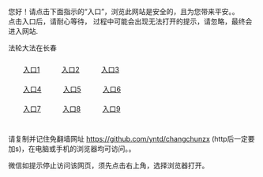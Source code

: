 您好！请点击下面指示的“入口”，浏览此网站是安全的，且为您带来平安。。 <br/>
点击入口后，请耐心等待， 过程中可能会出现无法打开的提示，请忽略，最终会进入网站. </br>

法轮大法在长春<br/>
<div style="padding:10px"><a style="margin:20px" target="_blank" href="https://d29jgu9s3y0r2w.cloudfront.net/2Qpsp?ugqajwzi" id="ccLink1" rel="nofollow">入口1</a> <a target="_blank" style="margin:20px" href="https://d22y9pu6v7c3d5.cloudfront.net/2Qpsp?xzsqbwb" id="ccLink2" rel="nofollow">入口2</a> <a style="margin:20px" target="_blank" href="https://d3pu1sa2uxrgxz.cloudfront.net/2Qpsp?nyfigchh" id="ccLink3" rel="nofollow">入口3</a></div>

<div style="padding:10px" ><a style="margin:20px" target="_blank" href="https://d29jgu9s3y0r2w.cloudfront.net/2Qpsp?ugqajwzi" id="ccLink4" rel="nofollow">入口4</a> <a style="margin:20px" href="https://d22y9pu6v7c3d5.cloudfront.net/2Qpsp?xzsqbwb" target="_blank" id="ccLink5" rel="nofollow">入口5</a> <a style="margin:20px" href="https://d3pu1sa2uxrgxz.cloudfront.net/2Qpsp?nyfigchh" target="_blank" id="ccLink6" rel="nofollow">入口6</a></div>

<div style="padding:10px"><a style="margin:20px" target="_blank" href="https://d29jgu9s3y0r2w.cloudfront.net/2Qpsp?ugqajwzi" id="ccLink7" rel="nofollow">入口7</a> <a style="margin:20px" href="https://d22y9pu6v7c3d5.cloudfront.net/2Qpsp?xzsqbwb" target="_blank" id="ccLink8" rel="nofollow">入口8</a> <a style="margin:20px" target="_blank" href="https://d3pu1sa2uxrgxz.cloudfront.net/2Qpsp?nyfigchh" id="ccLink9" rel="nofollow">入口9</a></div>

<br/>



请复制并记住免翻墙网址 https://github.com/yntd/changchunzx (http后一定要加s)，在电脑或手机的浏览器均可访问。。<br/>

微信如提示停止访问该网页，须先点击右上角，选择浏览器打开。
